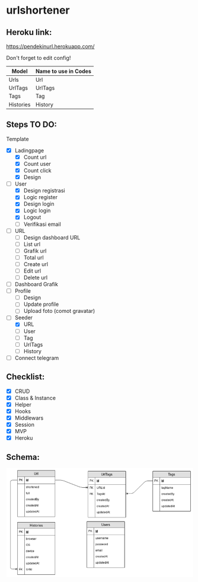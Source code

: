 # urlshortener

## Heroku link:
https://pendekinurl.herokuapp.com/

Don't forget to edit config!

| Model     | Name to use in Codes |
| --------- | -------------------- |
| Urls      | Url                  |
| UrlTags   | UrlTags              |
| Tags      | Tag                  |
| Histories | History              |

## Steps TO DO:

Template
- [x] Ladingpage
  - [x] Count url
  - [x] Count user
  - [x] Count click
  - [x] Design
- [ ] User
  - [x] Design registrasi
  - [x] Logic register
  - [x] Design login
  - [x] Logic login
  - [x] Logout
  - [ ] Verifikasi email
- [ ] URL
  - [ ] Design dashboard URL
  - [ ] List url
  - [ ] Grafik url
  - [ ] Total url
  - [ ] Create url
  - [ ] Edit url
  - [ ] Delete url
- [ ] Dashboard Grafik
- [ ] Profile
  - [ ] Design
  - [ ] Update profile
  - [ ] Upload foto (comot gravatar)
- [ ] Seeder
  - [x] URL
  - [ ] User
  - [ ] Tag
  - [ ] UrlTags
  - [ ] History
- [ ] Connect telegram

## Checklist:

- [x] CRUD
- [x] Class & Instance
- [x] Helper
- [x] Hooks
- [x] Middlewars
- [x] Session
- [x] MVP
- [x] Heroku

## Schema:
![alt](schema.png)